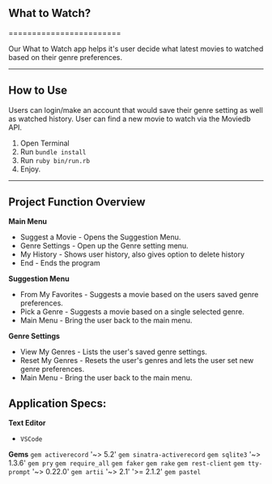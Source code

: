 ## What to Watch?
========================

Our What to Watch app helps it's user decide what latest movies to watched based on their genre preferences. 

---

## How to Use

Users can login/make an account that would save their genre setting as well as watched history. User can find a new movie to watch via the Moviedb API. 

1. Open Terminal 
2. Run `bundle install`
3. Run `ruby bin/run.rb`
4. Enjoy.

---

## Project Function Overview

**Main Menu**

- Suggest a Movie - Opens the Suggestion Menu. 
- Genre Settings - Open up the Genre setting menu.
- My History - Shows user history, also gives option to delete history 
- End - Ends the program

**Suggestion Menu**

- From My Favorites - Suggests a movie based on the users saved genre preferences.
- Pick a Genre - Suggests a movie based on a single selected genre. 
- Main Menu - Bring the user back to the main menu. 

**Genre Settings** 

- View My Genres - Lists the user's saved genre settings. 
- Reset My Genres - Resets the user's genres and lets the user set new genre preferences. 
- Main Menu - Bring the user back to the main menu. 


## Application Specs:

**Text Editor**  
- `VSCode`

**Gems**
`gem activerecord` '~> 5.2'
`gem sinatra-activerecord`
`gem sqlite3` '~> 1.3.6'
`gem pry`
`gem require_all`
`gem faker`
`gem rake`
`gem rest-client`
`gem tty-prompt` '~> 0.22.0'
`gem artii` '~> 2.1' '>= 2.1.2'
`gem pastel`